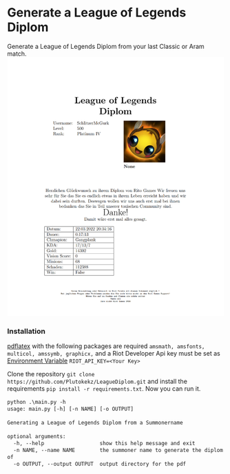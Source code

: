 # Generate a League of Legends Diplom
Generate a League of Legends Diplom from your last Classic or Aram match.
![example diplom](diploma/images/diplom.png "Example Diplom")
### Installation
[pdflatex](https://miktex.org/download) with the following packages are required 
``
amsmath,
amsfonts,
multicol,
amssymb,
graphicx,
``
and a Riot Developer Api key must be set as [Environment Variable](https://www.twilio.com/blog/2017/01/how-to-set-environment-variables.html) ``RIOT_API_KEY=<Your Key>``

Clone the repository `git clone https://github.com/Plutokekz/LeagueDiplom.git` and
install the requirements `pip install -r requirements.txt`. Now you can run it.
```
python .\main.py -h                                           
usage: main.py [-h] [-n NAME] [-o OUTPUT]

Generating a League of Legends Diplom from a Summonername

optional arguments:
  -h, --help                  show this help message and exit
  -n NAME, --name NAME        the summoner name to generate the diplom of
  -o OUTPUT, --output OUTPUT  output directory for the pdf
```